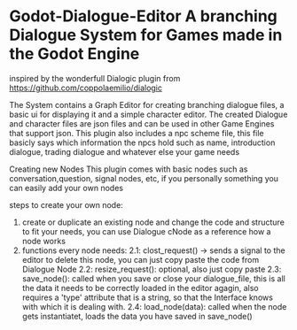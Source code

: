 # Godot-Dialogue-Editor A branching Dialogue System for Games made in the Godot Engine

inspired by the wonderfull Dialogic plugin from https://github.com/coppolaemilio/dialogic

The System contains a Graph Editor for creating branching dialogue files, a basic ui for displaying it and a simple character editor.
The created Dialogue and character files are json files and can be used in other Game Engines that support json.
This plugin also includes a npc scheme file, this file basicly says which information the npcs hold such as name, introduction dialogue, trading dialogue and whatever else your game needs

Creating new Nodes
This plugin comes with basic nodes such as conversation,question, signal nodes, etc, if you personally something you can easily add your own nodes

steps to create your own node:
1. create or duplicate an existing node and change the code and structure to fit your needs, you can use Dialogue cNode as a reference how a node works
2. functions every node needs:
  2.1: clost_request() -> sends a signal to the editor to delete this node, you can just copy paste the 
  code from Dialogue Node
  2.2: resize_request(): optional, also just copy paste
  2.3: save_node(): called when you save or close your dialogue_file, this is all the data it needs to be correctly loaded in the editor agagin, also requires a 'type' attribute that is a string, so that the Interface knows with which it is dealing with.
  2.4: load_node(data): called when the node gets instantiatet, loads the data you have saved in save_node()

